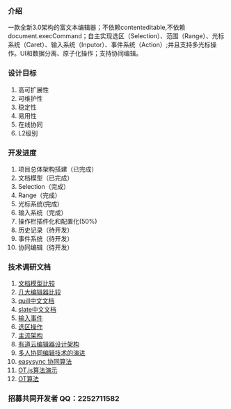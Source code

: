 ### 介绍
一款全新3.0架构的富文本编辑器；不依赖contenteditable,不依赖document.execCommand；自主实现选区（Selection）、范围（Range）、光标系统（Caret）、输入系统（Inputor）、事件系统（Action）;并且支持多光标操作。UI和数据分离、原子化操作；支持协同编辑。
### 设计目标
1. 高可扩展性
2. 可维护性
3. 稳定性
4. 易用性
5. 在线协同
6. L2级别
### 开发进度
1. 项目总体架构搭建（已完成）
2. 文档模型（已完成）
3. Selection（完成）
4. Range（完成）
5. 光标系统(完成)
6. 输入系统（完成）
7. 操作栏插件化和配置化(50%)
8. 历史记录（待开发）
9. 事件系统（待开发）
10. 协同编辑（待开发）
### 技术调研文档

1. [文档模型比较 ](https://juejin.cn/post/6934368266382999565 )
2. [几大编辑器比较](https://www.jianshu.com/p/b237372f15cc)
3. [quill中文文档](http://doc.quilljs.cn/1409379)
4. [slate中文文档](https://github.com/loveloki/slate-docs-cn/tree/master/walkthroughs)
5. [输入事件](https://www.cnblogs.com/pyspang/p/11402947.html)
6. [选区操作](https://juejin.cn/post/6844904038991921166)
7. [主流架构](https://cloud.tencent.com/developer/article/1839793)
8. [有道云编辑器设计架构](https://mp.weixin.qq.com/s/wIu_8yv69bR5pZwb6YYl0Q)
9.  [多人协同编辑技术的演进](https://zhuanlan.zhihu.com/p/425265438)
10. [easysync 协同算法](http://www.manongjc.com/detail/24-rpprwaiprjeuxml.html)
11. [OT.js算法演示](http://operational-transformation.github.io/index.html)
12. [OT算法](https://zhuanlan.zhihu.com/p/425284127)


### **招募共同开发者 QQ：2252711582**

